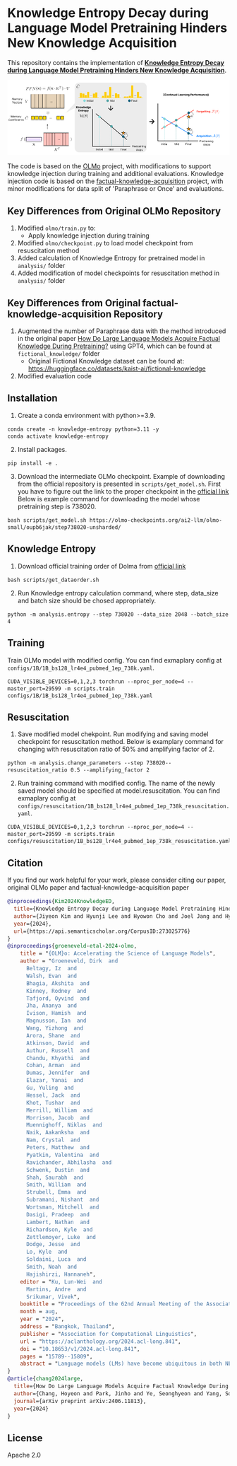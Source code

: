 # Knowledge Entropy Decay during Language Model Pretraining Hinders New Knowledge Acquisition

This repository contains the implementation of [**Knowledge Entropy Decay during Language Model Pretraining Hinders New Knowledge Acquisition**](https://arxiv.org/abs/2410.01380). 


![main_figure.png](assets/main_figure.png)


The code is based on the [OLMo](https://github.com/allenai/OLMo) project, with modifications to support knowledge injection during training and additional evaluations.
Knowledge injection code is based on the [factual-knowledge-acquisition](https://github.com/kaistAI/factual-knowledge-acquisition.git) project, with minor modifications for data split of 'Paraphrase or Once' and evaluations.


## Key Differences from Original OLMo Repository

1. Modified `olmo/train.py` to:
   - Apply knowledge injection during training
2. Modified `olmo/checkpoint.py` to load model checkpoint from resuscitation method
3. Added calculation of Knowledge Entropy for pretrained model in `analysis/` folder
4. Added modification of model checkpoints for resuscitation method in `analysis/` folder

## Key Differences from Original factual-knowledge-acquisition Repository
1. Augmented the number of Paraphrase data with the method introduced in the original paper [How Do Large Language Models Acquire Factual Knowledge During Pretraining?](https://arxiv.org/abs/2406.11813) using GPT4, which can be found at `fictional_knowledge/` folder
    - Original Fictional Knowledge dataset can be found at: https://huggingface.co/datasets/kaist-ai/fictional-knowledge
2. Modified evaluation code



## Installation

1. Create a conda environment with python>=3.9.
```
conda create -n knowledge-entropy python=3.11 -y
conda activate knowledge-entropy
```

2. Install packages.
```
pip install -e .
```

3. Download the intermediate OLMo checkpoint. 
Example of downloading from the official repository is presented in `scripts/get_model.sh`.
First you have to figure out the link to the proper checkpoint in the [official link](https://github.com/allenai/OLMo/blob/main/checkpoints/official/OLMo-1B.csv)
Below is example command for downloading the model whose pretraining step is 738020.

```
bash scripts/get_model.sh https://olmo-checkpoints.org/ai2-llm/olmo-small/oupb6jak/step738020-unsharded/
```


## Knowledge Entropy
1. Download official training order of Dolma from [official link](https://olmo-checkpoints.org/ai2-llm/olmo-small/46zc5fly/train_data/global_indices.npy)

```
bash scripts/get_dataorder.sh
```

2. Run Knowledge entropy calculation command, where step, data_size and batch size should be chosed appropriately.
```
python -m analysis.entropy --step 738020 --data_size 2048 --batch_size 4
```

## Training
Train OLMo model with modified config.
You can find exmaplary config at `configs/1B/1B_bs128_lr4e4_pubmed_1ep_738k.yaml`.


```
CUDA_VISIBLE_DEVICES=0,1,2,3 torchrun --nproc_per_node=4 --master_port=29599 -m scripts.train configs/1B/1B_bs128_lr4e4_pubmed_1ep_738k.yaml 
```

## Resuscitation
1. Save modified model chekpoint.
Run modifying and saving model checkpoint for resuscitation method.
Below is examplary command for changing with resuscitation ratio of 50% and amplifying factor of 2. 

```
python -m analysis.change_parameters --step 738020--resuscitation_ratio 0.5 --amplifying_factor 2
```

2. Run training command with modified config. 
The name of the newly saved model should be specified at model.resuscitation.
You can find exmaplary config at `configs/resuscitation/1B_bs128_lr4e4_pubmed_1ep_738k_resuscitation.yaml`.

```
CUDA_VISIBLE_DEVICES=0,1,2,3 torchrun --nproc_per_node=4 --master_port=29599 -m scripts.train configs/resuscitation/1B_bs128_lr4e4_pubmed_1ep_738k_resuscitation.yaml
```


## Citation
If you find our work helpful for your work, please consider citing our paper, original OLMo paper and factual-knowledge-acquisition paper
```bibtex
@inproceedings{Kim2024KnowledgeED,
  title={Knowledge Entropy Decay during Language Model Pretraining Hinders New Knowledge Acquisition},
  author={Jiyeon Kim and Hyunji Lee and Hyowon Cho and Joel Jang and Hyeonbin Hwang and Seungpil Won and Youbin Ahn and Dohaeng Lee and Minjoon Seo},
  year={2024},
  url={https://api.semanticscholar.org/CorpusID:273025776}
}
@inproceedings{groeneveld-etal-2024-olmo,
    title = "{OLM}o: Accelerating the Science of Language Models",
    author = "Groeneveld, Dirk  and
      Beltagy, Iz  and
      Walsh, Evan  and
      Bhagia, Akshita  and
      Kinney, Rodney  and
      Tafjord, Oyvind  and
      Jha, Ananya  and
      Ivison, Hamish  and
      Magnusson, Ian  and
      Wang, Yizhong  and
      Arora, Shane  and
      Atkinson, David  and
      Authur, Russell  and
      Chandu, Khyathi  and
      Cohan, Arman  and
      Dumas, Jennifer  and
      Elazar, Yanai  and
      Gu, Yuling  and
      Hessel, Jack  and
      Khot, Tushar  and
      Merrill, William  and
      Morrison, Jacob  and
      Muennighoff, Niklas  and
      Naik, Aakanksha  and
      Nam, Crystal  and
      Peters, Matthew  and
      Pyatkin, Valentina  and
      Ravichander, Abhilasha  and
      Schwenk, Dustin  and
      Shah, Saurabh  and
      Smith, William  and
      Strubell, Emma  and
      Subramani, Nishant  and
      Wortsman, Mitchell  and
      Dasigi, Pradeep  and
      Lambert, Nathan  and
      Richardson, Kyle  and
      Zettlemoyer, Luke  and
      Dodge, Jesse  and
      Lo, Kyle  and
      Soldaini, Luca  and
      Smith, Noah  and
      Hajishirzi, Hannaneh",
    editor = "Ku, Lun-Wei  and
      Martins, Andre  and
      Srikumar, Vivek",
    booktitle = "Proceedings of the 62nd Annual Meeting of the Association for Computational Linguistics (Volume 1: Long Papers)",
    month = aug,
    year = "2024",
    address = "Bangkok, Thailand",
    publisher = "Association for Computational Linguistics",
    url = "https://aclanthology.org/2024.acl-long.841",
    doi = "10.18653/v1/2024.acl-long.841",
    pages = "15789--15809",
    abstract = "Language models (LMs) have become ubiquitous in both NLP research and in commercial product offerings. As their commercial importance has surged, the most powerful models have become closed off, gated behind proprietary interfaces, with important details of their training data, architectures, and development undisclosed. Given the importance of these details in scientifically studying these models, including their biases and potential risks, we believe it is essential for the research community to have access to powerful, truly open LMs. To this end, we have built OLMo, a competitive, truly Open Language Model, to enable the scientific study of language models. Unlike most prior efforts that have only released model weights and inference code, we release OLMo alongside open training data and training and evaluation code. We hope this release will empower the open research community and inspire a new wave of innovation.",
}
@article{chang2024large,
  title={How Do Large Language Models Acquire Factual Knowledge During Pretraining?},
  author={Chang, Hoyeon and Park, Jinho and Ye, Seonghyeon and Yang, Sohee and Seo, Youngkyung and Chang, Du-Seong and Seo, Minjoon},
  journal={arXiv preprint arXiv:2406.11813},
  year={2024}
}

```


## License

Apache 2.0